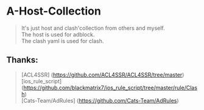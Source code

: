# A-Host-Collection
  >It's just host and clash'collection from others and myself.  
  >The host is used for adblock.  
  >The clash yaml is used for clash.  
## Thanks:
  >[ACL4SSR] (https://github.com/ACL4SSR/ACL4SSR/tree/master)  
  >[ios_rule_script] (https://github.com/blackmatrix7/ios_rule_script/tree/master/rule/Clash)  
  >[Cats-Team/AdRules] (https://github.com/Cats-Team/AdRules)  
